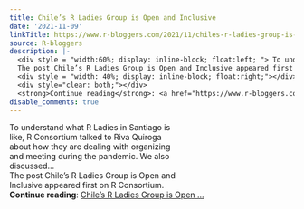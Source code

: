 ```yaml
---
title: Chile’s R Ladies Group is Open and Inclusive
date: '2021-11-09'
linkTitle: https://www.r-bloggers.com/2021/11/chiles-r-ladies-group-is-open-and-inclusive/
source: R-bloggers
description: |-
  <div style = "width:60%; display: inline-block; float:left; "> To understand what R Ladies in Santiago is like, R Consortium talked to Riva Quiroga about how they are dealing with organizing and meeting during the pandemic. We also discussed...<br />
  The post Chile’s R Ladies Group is Open and Inclusive appeared first on R Consortium.</div>
  <div style = "width: 40%; display: inline-block; float:right;"></div>
  <div style="clear: both;"></div>
  <strong>Continue reading</strong>: <a href="https://www.r-bloggers.com/2021/11/chiles-r-ladies-group-is-open-and-inclusive/">Chile’s R Ladies Group is Open ...
disable_comments: true
---
```

<div style = "width:60%; display: inline-block; float:left; "> To understand what R Ladies in Santiago is like, R Consortium talked to Riva Quiroga about how they are dealing with organizing and meeting during the pandemic. We also discussed...<br />
The post Chile’s R Ladies Group is Open and Inclusive appeared first on R Consortium.</div>
<div style = "width: 40%; display: inline-block; float:right;"></div>
<div style="clear: both;"></div>
<strong>Continue reading</strong>: <a href="https://www.r-bloggers.com/2021/11/chiles-r-ladies-group-is-open-and-inclusive/">Chile’s R Ladies Group is Open ...